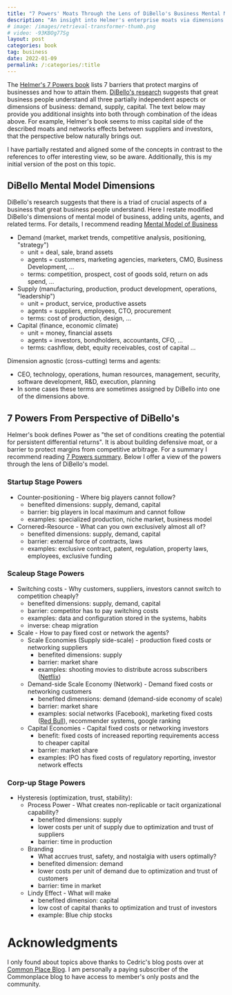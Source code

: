 ```yaml
---
title: "7 Powers' Moats Through the Lens of DiBello's Business Mental Model"
description: "An insight into Helmer's enterprise moats via dimensions of demand, supply, and capital."
# image: /images/retrieval-transformer-thumb.png 
# video: -93KBOg77Sg
layout: post
categories: book
tag: business
date: 2022-01-09
permalink: /:categories/:title
---
```


The [Helmer's 7 Powers book](https://www.goodreads.com/book/show/32816087-7-powers) lists 7 barriers that protect margins of businesses and how to attain them.
[DiBello's research](https://wtri.com/wp-content/uploads/2015/06/Informed-By-Knowledge-Chapter-12.pdf) suggests that great business people understand all three partially independent aspects or dimensions of business: demand, supply, capital.
The text below may provide you additional insights into both through combination of the ideas above.
For example, Helmer's book seems to miss capital side of the described moats and networks effects between suppliers and investors, that the perspective below naturally brings out.

I have partially restated and aligned some of the concepts in contrast to the references to offer interesting view, so be aware. Additionally, this is my initial version of the post on this topic.

## DiBello Mental Model Dimensions
DiBello's research suggests that there is a triad of crucial aspects of a business that great business people understand.
Here I restate modified DiBello's dimensions of mental model of business, adding units, agents, and related terms.
For details, I recommend reading [Mental Model of Business](https://commoncog.com/blog/business-mental-model/)

- Demand (market, market trends, competitive analysis, positioning, "strategy")
	- unit = deal, sale, brand assets
	- agents = customers, marketing agencies, marketers, CMO, Business Development, ...
	- terms: competition, prospect, cost of goods sold, return on ads spend, ...
- Supply (manufacturing, production, product development, operations, "leadership")
	- unit = product, service, productive assets
	- agents = suppliers, employees, CTO, procurement
	- terms: cost of production, design, ...
- Capital (finance, economic climate)
	- unit = money, financial assets
	- agents = investors, bondholders, accountants, CFO, ...
	- terms: cashflow, debt, equity receivables, cost of capital ...
	
Dimension agnostic (cross-cutting) terms and agents:
- CEO, technology, operations, human resources, management, security, software development, R&D, execution, planning
- In some cases these terms are sometimes assigned by DiBello into one of the dimensions above.

## 7 Powers From Perspective of DiBello's 
Helmer's book defines Power as "the set of conditions creating the potential for persistent differential returns".  It is about building defensive moat, or a barrier to protect margins from competitive arbitrage. For a summary I recommend reading [7 Powers summary](https://commoncog.com/blog/7-powers-summary/).
Below I offer a view of the powers through the lens of DiBello's model.

### Startup Stage Powers
- Counter-positioning - Where big players cannot follow?
	- benefited dimensions: supply, demand, capital
	- barrier: big players in local maximum and cannot follow 
	- examples: specialized production, niche market, business model
- Cornered-Resource - What can you own exclusively almost all of?
	- benefited dimensions: supply, demand, capital
	- barrier: external force of contracts, laws
	- examples: exclusive contract, patent, regulation, property laws, employees, exclusive funding
	
### Scaleup Stage Powers
- Switching costs - Why customers, suppliers, investors cannot switch to competition cheaply?
	- benefited dimensions: supply, demand, capital
	- barrier: competitor has to pay switching costs
	- examples: data and configuration stored in the systems, habits
	- inverse: cheap migration
- Scale - How to pay fixed cost or network the agents?
	- Scale Economies (Supply side-scale) - production fixed costs or networking suppliers
		- benefited dimensions: supply
		- barrier: market share
		- examples: shooting movies to distribute across subscribers ([Netflix](https://en.wikipedia.org/wiki/Netflix))
	- Demand-side Scale Economy (Network) - Demand fixed costs or networking customers
		- benefited dimensions: demand (demand-side economy of scale)
		- barrier: market share
		- examples: social networks (Facebook), marketing fixed costs ([Red Bull](https://en.wikipedia.org/wiki/Red_Bull)), recommender systems, google ranking
	- Capital Economies - Capital fixed costs or networking investors
		- benefit: fixed costs of increased reporting requirements access to cheaper capital
		- barrier: market share
		- examples: IPO has fixed costs of regulatory reporting, investor network effects
		
### Corp-up Stage Powers
- Hysteresis (optimization, trust, stability):
	- Process Power - What creates non-replicable or tacit organizational capability?
		- benefited dimensions: supply
		- lower costs per unit of supply due to optimization and trust of suppliers
		- barrier: time in production
	- Branding
		- What accrues trust, safety, and nostalgia with users optimally?
		- benefited dimension: demand
		- lower costs per unit of demand due to optimization and trust of customers
		- barrier: time in market
	- Lindy Effect - What will make 
		- benefited dimension: capital
		- low cost of capital thanks to optimization and trust of investors
		- example: Blue chip stocks
		
# Acknowledgments
I only found about topics above thanks to Cedric's blog posts over at [Common Place Blog](https://commoncog.com/blog/).
I am personally a paying subscriber of the Commonplace blog to have access to member's only posts and the community.

